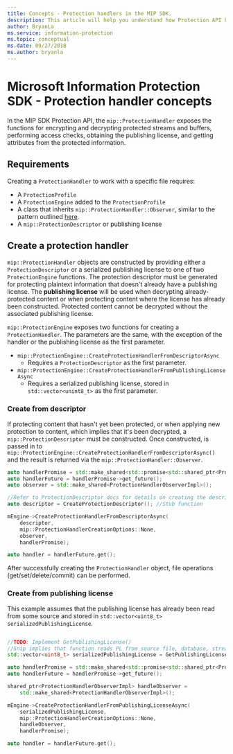 ```yaml
---
title: Concepts - Protection handlers in the MIP SDK.
description: This article will help you understand how Protection API handlers are created and used for calling operations.
author: BryanLa
ms.service: information-protection
ms.topic: conceptual
ms.date: 09/27/2018
ms.author: bryanla
---
```

# Microsoft Information Protection SDK - Protection handler concepts

In the MIP SDK Protection API, the `mip::ProtectionHandler` exposes the functions for encrypting and decrypting protected streams and buffers, performing access checks, obtaining the publishing license, and getting attributes from the protected information. 

## Requirements

Creating a `ProtectionHandler` to work with a specific file requires:

- A `ProtectionProfile`
- A `ProtectionEngine` added to the `ProtectionProfile`
- A class that inherits `mip::ProtectionHandler::Observer`, similar to the pattern outlined [here]().
- A `mip::ProtectionDescriptor` or publishing license

## Create a protection handler

`mip::ProtectionHandler` objects are constructed by providing either a `ProtectionDescriptor` or a serialized publishing license to one of two `ProtectionEngine` functions. The protection descriptor must be generated for protecting plaintext information that doesn't already have a publishing license. The **publishing license** will be used when decrypting already-protected content or when protecting content where the license has already been constructed. Protected content cannot be decrypted without the associated publishing license.

`mip::ProtectionEngine` exposes two functions for creating a `ProtectionHandler`. The parameters are the same, with the exception of the handler or the publishing license as the first parameter.

- `mip::ProtectionEngine::CreateProtectionHandlerFromDescriptorAsync`
  - Requires a `ProtectionDescriptor` as the first parameter.
- `mip::ProtectionEngine::CreateProtectionHandlerFromPublishingLicenseAsync`
  - Requires a serialized publishing license, stored in `std::vector<unint8_t>` as the first parameter.

### Create from descriptor

If protecting content that hasn't yet been protected, or when applying new protection to content, which implies that it's been decrypted, a `mip::ProtectionDescriptor` must be constructed. Once constructed, is passed in to `mip::ProtectionEngine::CreateProtectionHandlerFromDescriptorAsync()` and the result is returned via the `mip::ProtectionHandler::Observer`.

```cpp
auto handlerPromise = std::make_shared<std::promise<std::shared_ptr<ProtectionHandler>>>();
auto handlerFuture = handlerPromise->get_future();
auto observer = std::make_shared<ProtectionHandlerObserverImpl>();

//Refer to ProtectionDescriptor docs for details on creating the descriptor
auto descriptor = CreateProtectionDescriptor(); //Stub function

mEngine->CreateProtectionHandlerFromDescriptorAsync(
    descriptor,
    mip::ProtectionHandlerCreationOptions::None,
    observer,
    handlerPromise);

auto handler = handlerFuture.get();
```

After successfully creating the `ProtectionHandler` object, file operations (get/set/delete/commit) can be performed.

### Create from publishing license

This example assumes that the publishing license has already been read from some source and stored in `std::vector<uint8_t> serializedPublishingLicense`.

```cpp

//TODO: Implement GetPublishingLicense()
//Snip implies that function reads PL from source file, database, stream, etc.
std::vector<uint8_t> serializedPublishingLicense = GetPublishingLicense(filePath);

auto handlerPromise = std::make_shared<std::promise<std::shared_ptr<ProtectionHandler>>>();
auto handlerFuture = handlerPromise->get_future();

shared_ptr<ProtectionHandlerObserverImpl> handleObserver =
    std::make_shared<ProtectionHandlerObserverImpl>();

mEngine->CreateProtectionHandlerFromPublishingLicenseAsync(
    serializedPublishingLicense,
    mip::ProtectionHandlerCreationOptions::None,
    handleObserver,
    handlerPromise);

auto handler = handlerFuture.get();
```

